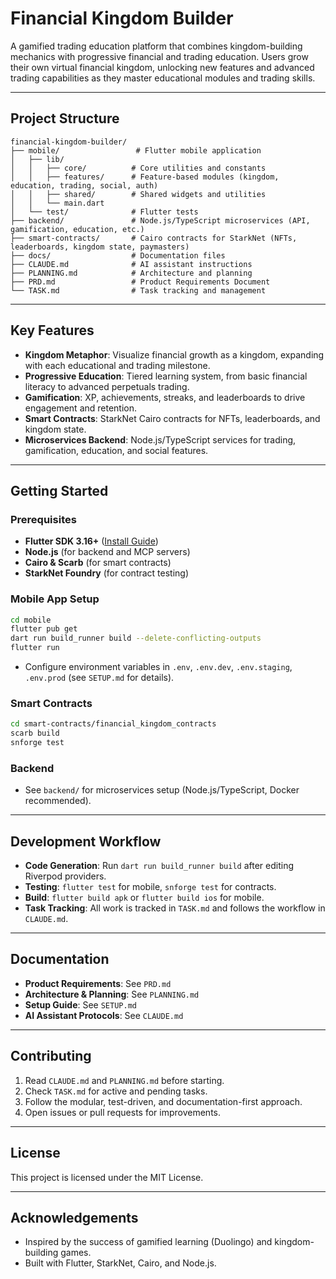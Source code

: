 # Financial Kingdom Builder

A gamified trading education platform that combines kingdom-building mechanics with progressive financial and trading education. Users grow their own virtual financial kingdom, unlocking new features and advanced trading capabilities as they master educational modules and trading skills.

---

## Project Structure

```
financial-kingdom-builder/
├── mobile/                 # Flutter mobile application
│   ├── lib/
│   │   ├── core/          # Core utilities and constants
│   │   ├── features/      # Feature-based modules (kingdom, education, trading, social, auth)
│   │   ├── shared/        # Shared widgets and utilities
│   │   └── main.dart
│   └── test/              # Flutter tests
├── backend/               # Node.js/TypeScript microservices (API, gamification, education, etc.)
├── smart-contracts/       # Cairo contracts for StarkNet (NFTs, leaderboards, kingdom state, paymasters)
├── docs/                  # Documentation files
├── CLAUDE.md              # AI assistant instructions
├── PLANNING.md            # Architecture and planning
├── PRD.md                 # Product Requirements Document
└── TASK.md                # Task tracking and management
```

---

## Key Features

- **Kingdom Metaphor**: Visualize financial growth as a kingdom, expanding with each educational and trading milestone.
- **Progressive Education**: Tiered learning system, from basic financial literacy to advanced perpetuals trading.
- **Gamification**: XP, achievements, streaks, and leaderboards to drive engagement and retention.
- **Smart Contracts**: StarkNet Cairo contracts for NFTs, leaderboards, and kingdom state.
- **Microservices Backend**: Node.js/TypeScript services for trading, gamification, education, and social features.

---

## Getting Started

### Prerequisites

- **Flutter SDK 3.16+** ([Install Guide](https://flutter.dev/docs/get-started/install))
- **Node.js** (for backend and MCP servers)
- **Cairo & Scarb** (for smart contracts)
- **StarkNet Foundry** (for contract testing)

### Mobile App Setup

```sh
cd mobile
flutter pub get
dart run build_runner build --delete-conflicting-outputs
flutter run
```

- Configure environment variables in `.env`, `.env.dev`, `.env.staging`, `.env.prod` (see `SETUP.md` for details).

### Smart Contracts

```sh
cd smart-contracts/financial_kingdom_contracts
scarb build
snforge test
```

### Backend

- See `backend/` for microservices setup (Node.js/TypeScript, Docker recommended).

---

## Development Workflow

- **Code Generation**: Run `dart run build_runner build` after editing Riverpod providers.
- **Testing**: `flutter test` for mobile, `snforge test` for contracts.
- **Build**: `flutter build apk` or `flutter build ios` for mobile.
- **Task Tracking**: All work is tracked in `TASK.md` and follows the workflow in `CLAUDE.md`.

---

## Documentation

- **Product Requirements**: See `PRD.md`
- **Architecture & Planning**: See `PLANNING.md`
- **Setup Guide**: See `SETUP.md`
- **AI Assistant Protocols**: See `CLAUDE.md`

---

## Contributing

1. Read `CLAUDE.md` and `PLANNING.md` before starting.
2. Check `TASK.md` for active and pending tasks.
3. Follow the modular, test-driven, and documentation-first approach.
4. Open issues or pull requests for improvements.

---

## License

This project is licensed under the MIT License.

---

## Acknowledgements

- Inspired by the success of gamified learning (Duolingo) and kingdom-building games.
- Built with Flutter, StarkNet, Cairo, and Node.js. 